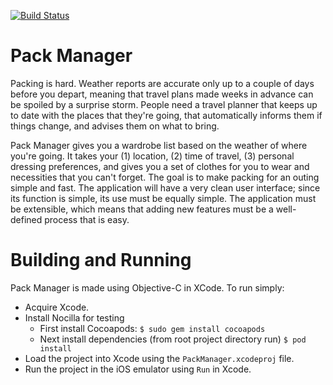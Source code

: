 [![Build Status](https://travis-ci.org/asanciangco/PackManager.svg?branch=master)](https://travis-ci.org/asanciangco/PackManager)

# Pack Manager

Packing is hard. Weather reports are accurate only up to a couple of days before you depart, meaning that travel plans made weeks in advance can be spoiled by a surprise storm. People need a travel planner that keeps up to date with the places that they're going, that automatically informs them if things change, and advises them on what to bring.

Pack Manager gives you a wardrobe list based on the weather of where you're going. It takes your (1) location, (2) time of travel, (3) personal dressing preferences, and gives you a set of clothes for you to wear and necessities that you can't forget. The goal is to make packing for an outing simple and fast. The application will have a very clean user interface; since its function is simple, its use must be equally simple. The application must be extensible, which means that adding new features must be a well-defined process that is easy.

# Building and Running

Pack Manager is made using Objective-C in XCode. To run simply:

* Acquire Xcode.
* Install Nocilla for testing
    - First install Cocoapods: `$ sudo gem install cocoapods`
    - Next install dependencies (from root project directory run) `$ pod install`
* Load the project into Xcode using the `PackManager.xcodeproj` file.
* Run the project in the iOS emulator using `Run` in Xcode.
